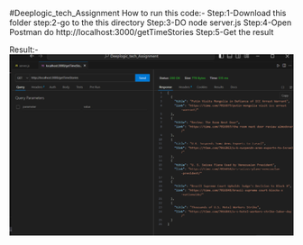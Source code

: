 #Deeplogic_tech_Assignment
How to run this code:-
Step:1-Download this folder 
step:2-go to the this directory
Step:3-DO node server.js
Step:4-Open Postman do http://localhost:3000/getTimeStories
Step:5-Get the result

Result:-
![Alt text for the logo](getstories.png)
